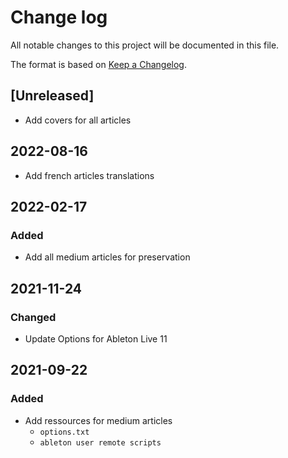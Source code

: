 # Change log

All notable changes to this project will be documented in this file.

The format is based on [Keep a Changelog](http://keepachangelog.com/).

## [Unreleased]

- Add covers for all articles

## 2022-08-16

- Add french articles translations

## 2022-02-17

### Added

- Add all medium articles for preservation

## 2021-11-24

### Changed

- Update Options for Ableton Live 11

## 2021-09-22

### Added

- Add ressources for medium articles
  - `options.txt`
  - `ableton user remote scripts`

